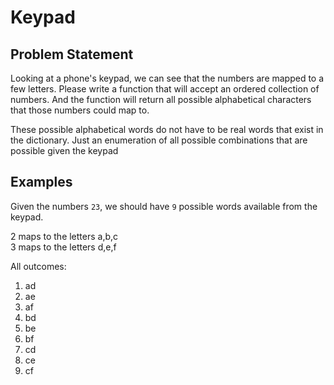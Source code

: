 # Keypad

## Problem Statement

Looking at a phone's keypad, we can see that the numbers are mapped to a few letters. Please write a function that will accept an ordered collection of numbers. And the function will return all possible alphabetical characters that those numbers could map to.

These possible alphabetical words do not have to be real words that exist in the dictionary. Just an enumeration of all possible combinations that are possible given the keypad

## Examples

Given the numbers `23`, we should have `9` possible words available from the keypad.

2 maps to the letters a,b,c  
3 maps to the letters d,e,f

All outcomes:

1. ad
1. ae
1. af
1. bd
1. be
1. bf
1. cd
1. ce
1. cf
